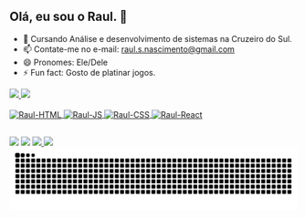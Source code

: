 ## Olá, eu sou o Raul. 👋

- 🌱 Cursando Análise e desenvolvimento de sistemas na Cruzeiro do Sul.
- 📫 Contate-me no e-mail: raul.s.nascimento@gmail.com
- 😄 Pronomes: Ele/Dele
- ⚡ Fun fact: Gosto de platinar jogos.

<div>
  <a href="https://github.com/RaulSNasc">
  <img height="180em" src="https://github-readme-stats.vercel.app/api?username=RaulSNasc&show_icons=true&theme=dracula&include_all_commits=true&count_private=true"/>
  <img height="180em" src="https://github-readme-stats.vercel.app/api/top-langs/?username=RaulSNasc&layout=compact&langs_count=16&theme=dracula"/>
</div>

<div style= "display: inline_block"><br>
  <img align="center" alt="Raul-HTML" height="30 width="40" src="https://cdn.jsdelivr.net/gh/devicons/devicon@latest/icons/html5/html5-original.svg"/>
  <img align="center" alt="Raul-JS" height="30 width="40" src="https://cdn.jsdelivr.net/gh/devicons/devicon@latest/icons/javascript/javascript-original.svg"/>
  <img align="center" alt="Raul-CSS" height="30 width="40" src="https://cdn.jsdelivr.net/gh/devicons/devicon@latest/icons/css3/css3-original.svg"/>
  <img align="center" alt="Raul-React" height="30 width="40" src="https://cdn.jsdelivr.net/gh/devicons/devicon@latest/icons/react/react-original.svg"/>
</div>

##

<div>
  <a href ="https://www.instagram.com/yraulsn" target="_blank"><img src="https://img.shields.io/badge/Instagram-E4405F?style=for-the-badge&logo=instagram&logoColor=white" target="_blank"></a>
  <a href ="https://www.linkedin.com/in/raul-santos-do-nascimento-5396b51b4/" target="_blank"><img src="https://img.shields.io/badge/LinkedIn-0077B5?style=for-the-badge&logo=linkedin&logoColor=white" target="_blank"></a>
  <a href ="https://twitch.tv/yraijinn" target="_blank"><img src="https://img.shields.io/badge/Twitch-9146FF?style=for-the-badge&logo=twitch&logoColor=white" target="_blank">
  <a href ="https://open.spotify.com/user/9okkw8pvclr48g5mtacshvn2w?si=096239cfa95d4c5a" target="_blank"><img src="https://img.shields.io/badge/Spotify-1ED760?&style=for-the-badge&logo=spotify&logoColor=white" target="_blank">
  </a>
</div>

<picture>
  <source media="(prefers-color-scheme: dark)" srcset="https://raw.githubusercontent.com/RaulSNasc/RaulSNasc/output/github-contribution-grid-snake-dark.svg">
  <source media="(prefers-color-scheme: light)" srcset="https://raw.githubusercontent.com/RaulSNasc/RaulSNasc/output/github-contribution-grid-snake.svg">
  <img alt="github contribution grid snake animation" src="https://raw.githubusercontent.com/RaulSNasc/RaulSNasc/output/github-contribution-grid-snake.svg">
</picture>




  
          
          
          
          

